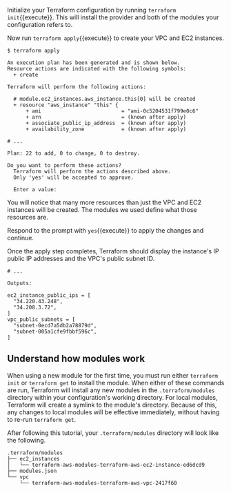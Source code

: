 Initialize your Terraform configuration by running `terraform init`{{execute}}. This will install the provider and both of the modules your configuration refers to.

Now run `terraform apply`{{execute}} to create your VPC and EC2 instances.

```
$ terraform apply

An execution plan has been generated and is shown below.
Resource actions are indicated with the following symbols:
  + create

Terraform will perform the following actions:

  # module.ec2_instances.aws_instance.this[0] will be created
  + resource "aws_instance" "this" {
      + ami                          = "ami-0c5204531f799e0c6"
      + arn                          = (known after apply)
      + associate_public_ip_address  = (known after apply)
      + availability_zone            = (known after apply)

# ...

Plan: 22 to add, 0 to change, 0 to destroy.

Do you want to perform these actions?
  Terraform will perform the actions described above.
  Only 'yes' will be accepted to approve.

  Enter a value:
```

You will notice that many more resources than just the VPC and EC2 instances
will be created. The modules we used define what those resources are.

Respond to the prompt with `yes`{{execute}} to apply the changes and continue.

Once the apply step completes, Terraform should display the instance's IP public
IP addresses and the VPC's public subnet ID.

```shell
# ...

Outputs:

ec2_instance_public_ips = [
  "34.220.43.248",
  "34.208.3.72",
]
vpc_public_subnets = [
  "subnet-0ecd7a5db2a78879d",
  "subnet-005a1cfe9fbbf596c",
]
```

## Understand how modules work

When using a new module for the first time, you must run either `terraform init`
or `terraform get` to install the module. When either of these commands are run,
Terraform will install any new modules in the `.terraform/modules` directory
within your configuration's working directory. For local modules, Terraform will
create a symlink to the module's directory. Because of this, any changes to
local modules will be effective immediately, without having to re-run `terraform get`.

After following this tutorial, your `.terraform/modules` directory will look
like the following.

```
.terraform/modules
├── ec2_instances
│   └── terraform-aws-modules-terraform-aws-ec2-instance-ed6dcd9
├── modules.json
└── vpc
    └── terraform-aws-modules-terraform-aws-vpc-2417f60
```